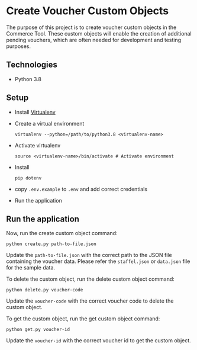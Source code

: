 # Create Voucher Custom Objects

The purpose of this project is to create voucher custom objects in the Commerce Tool. These custom objects will enable the creation of additional pending vouchers, which are often needed for development and testing purposes.

## Technologies

- Python 3.8

## Setup

- Install [Virtualenv](http://www.virtualenv.org/)
- Create a virtual environment
    ``` 
    virtualenv --python=/path/to/python3.8 <virtualenv-name>
    ```
- Activate virtualenv
    ```
    source <virtualenv-name>/bin/activate # Activate environment
    ```
- Install
    ``` 
    pip dotenv
    ```

- copy `.env.example` to `.env` and add correct credentials
- Run the application

## Run the application


Now, run the create custom object command:

```
python create.py path-to-file.json
```

Update the `path-to-file.json` with the correct path to the JSON file containing the voucher data. Please refer the `staffel.json` or `data.json` file for the sample data.

To delete the custom object, run the delete custom object command:

```
python delete.py voucher-code
```

Update the `voucher-code` with the correct voucher code to delete the custom object.

To get the custom object, run the get custom object command:

```
python get.py voucher-id
```

Update the `voucher-id` with the correct voucher id to get the custom object.




